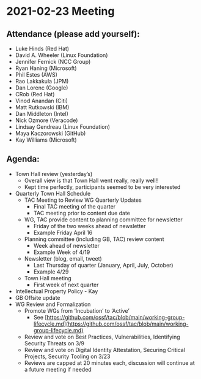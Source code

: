 # **2021-02-23 Meeting**

## Attendance (please add yourself):

* Luke Hinds (Red Hat)
* David A. Wheeler (Linux Foundation)
* Jennifer Fernick (NCC Group)
* Ryan Haning (Microsoft)
* Phil Estes (AWS)
* Rao Lakkakula (JPM)
* Dan Lorenc (Google)
* CRob (Red Hat)
* Vinod Anandan (Citi)
* Matt Rutkowski (IBM)
* Dan Middleton (Intel)
* Nick Ozmore (Veracode)
* Lindsay Gendreau (Linux Foundation)
* Maya Kaczorowski (GitHub)
* Kay Williams (Microsoft)

## Agenda:

* Town Hall review (yesterday’s)
    * Overall view is that Town Hall went really, really well!!
    * Kept time perfectly, participants seemed to be very interested
* Quarterly Town Hall Schedule
    * TAC Meeting to Review WG Quarterly Updates
        * Final TAC meeting of the quarter
        * TAC meeting prior to content due date
    * WG, TAC provide content to planning committee for newsletter
        * Friday of the two weeks ahead of newsletter
        * Example Friday April 16
    * Planning committee (including GB, TAC) review content
        * Week ahead of newsletter
        * Example Week of 4/19
    * Newsletter (blog, email, tweet)
        * Last Thursday of quarter (January, April, July, October)
        * Example 4/29
    * Town Hall meeting
        * First week of next quarter
* Intellectual Property Policy - Kay
* GB Offsite update
* WG Review and Formalization
    * Promote WGs from ‘Incubation’ to ‘Active’
        * See [https://github.com/ossf/tac/blob/main/working-group-lifecycle.md](https://github.com/ossf/tac/blob/main/working-group-lifecycle.md) 
    * Review and vote on Best Practices, Vulnerabilities, Identifying Security Threats on 3/9
    * Review and vote on Digital Identity Attestation, Securing Critical Projects, Security Tooling on 3/23
    * Reviews are capped at 20 minutes each, discussion will continue at a future meeting if needed